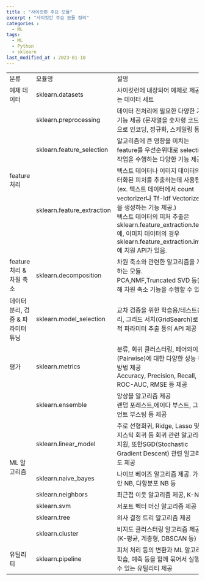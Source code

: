 ```yaml
---
title : "사이킷런 주요 모듈"
excerpt : "사이킷런 주요 모듈 정리"
categories :
  - ML
tags:
  - ML
  - Python
  - sklearn
last_modified_at : 2023-01-10
---
```


<table style="border: 2px;">
  <tr>
    <td> 분류 </td>
    <td> 모듈명 </td>
    <td> 설명 </td>
  </tr><tr>
    <td width="130"> 예제 데이터 </td>
    <td> sklearn.datasets </td>
    <td> 사이킷런에 내장되어 예제로 제공하는 데이터 세트</td>
  </tr><tr>
    <td rowspan="4"> feature 처리 </td>
  </tr><tr>
    <td>sklearn.preprocessing</td>
    <td>데이터 전처리에 필요한 다양한 가공 기능 제공 (문자열을 숫자형 코드 값으로 인코딩, 정규화, 스케일링 등)</td>
  </tr><tr>
    <td> sklearn.feature_selection </td>
    <td> 알고리즘에 큰 영향을 미치는 feature를 우선순위대로 selection 작업을 수행하는 다양한 기능 제공 </td>
  </tr><tr>
    <td>sklearn.feature_extraction</td>
    <td>텍스트 데이터나 이미지 데이터의 벡터화된 피처를 추출하는데 사용됨. (ex. 텍스트 데이터에서 count vectorizer나 Tf-ldf Vectorizer 등을 생성하는 기능 제공.)<br> 텍스트 데이터의 피처 추출은 sklearn.feature_extraction.text에, 이미지 데이터의 경우 sklearn.feature_extraction.image에 지원 API가 있음.</td>
   </tr><tr>
    <td>feature 처리 & 차원 축소</td>
    <td>sklearn.decomposition </td>
    <td>차원 축소와 관련한 알고리즘을 지원하는 모듈.<br> PCA,NMF,Truncated SVD 등을 통해 차원 축소 기능을 수행할 수 있음 </td>
   </tr><tr>
    <td>데이터 분리, 검증 & 파라미터 튜닝</td>
    <td>sklearn.model_selection</td>
    <td>교차 검증을 위한 학습용/테스트용 분리, 그리드 서치(GridSearch)로 최적 파라미터 추출 등의 API 제공 </td>
   </tr><tr>
    <td>평가</td>
    <td>sklearn.metrics</td>
    <td>분류, 회귀 클러스터링, 페어와이즈(Pairwise)에 대한 다양한 성능 측정 방법 제공<br>Accuracy, Precision, Recall, ROC-AUC, RMSE 등 제공 </td>
   </tr><tr>
     <td rowspan="8">ML 알고리즘</td>
   </tr><tr>
    <td>sklearn.ensemble</td>
    <td>앙상블 알고리즘 제공 <br>랜덤 포레스트,에이다 부스트, 그래디언트 부스팅 등 제공</td>
   </tr><tr>
    <td>sklearn.linear_model</td>
    <td>주로 선형회귀, Ridge, Lasso 및 로지스틱 회귀 등 회귀 관련 알고리즘을 지원, 또한SGD(Stochastic Gradient Descent) 관련 알고리즘도 제공</td>
   </tr><tr>
    <td>sklearn.naive_bayes</td>
    <td>나이브 베이즈 알고리즘 제공. 가우시안 NB, 다항분포 NB 등</td>
   </tr><tr>
    <td>sklearn.neighbors</td>
    <td>최근접 이웃 알고리즘 제공, K-NN 등 </td>
   </tr><tr>
    <td>sklearn.svm</td>
    <td>서포트 벡터 머신 알고리즘 제공 </td>
   </tr><tr>
    <td>sklearn.tree</td>
    <td>의사 결정 트리 알고리즘 제공</td>
   </tr><tr>
    <td>sklearn.cluster</td>
    <td>비지도 클러스터링 알고리즘 제공 <br>(K-평균, 계층형, DBSCAN 등)</td>
   </tr><tr>
    <td>유틸리티</td>
    <td>sklearn.pipeline</td>
    <td>피처 처리 등의 변환과 ML 알고리즘 학습, 예측 등을 함께 묶어서 실행할 수 있는 유틸리티 제공</td>
   </tr>


</table>

